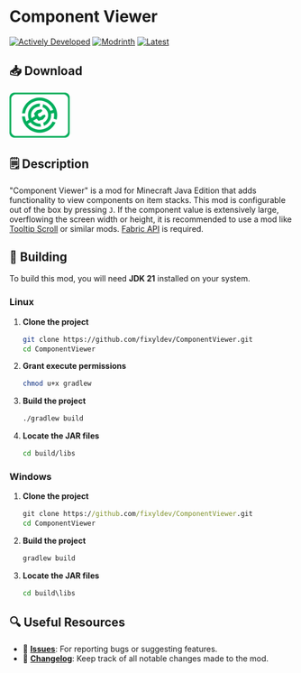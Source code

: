 # Component Viewer
[![Actively Developed](https://img.shields.io/badge/status-actively_developed-brightgreen?style=for-the-badge)](https://github.com/fixyldev/fixyldev/blob/main/STATUS.md#actively-developed)
[![Modrinth](https://img.shields.io/modrinth/dt/P9vIqP8R?style=for-the-badge&logo=modrinth&labelColor=gray&color=00af5c&label)](https://modrinth.com/mod/component-viewer)
[![Latest](https://img.shields.io/modrinth/game-versions/P9vIqP8R?style=for-the-badge&label=latest)](https://modrinth.com/mod/component-viewer/versions)

## 📥 Download
[<img src="https://github.com/fixyldev/fixyldev/blob/main/download/modrinth.svg" height="80">](https://modrinth.com/mod/component-viewer)

## 🗒️ Description
"Component Viewer" is a mod for Minecraft Java Edition that adds functionality to view components on item stacks. This mod is configurable out of the box by pressing `J`. If the component value is extensively large, overflowing the screen width or height, it is recommended to use a mod like [Tooltip Scroll](https://modrinth.com/mod/tooltip-scroll) or similar mods. [Fabric API](https://modrinth.com/mod/fabric-api) is required.

## 🚀 Building
To build this mod, you will need **JDK 21** installed on your system.

### Linux
1. **Clone the project**
    ```sh
    git clone https://github.com/fixyldev/ComponentViewer.git
    cd ComponentViewer
    ```
2. **Grant execute permissions**
    ```sh
    chmod u+x gradlew
    ```
3. **Build the project**
    ```sh
    ./gradlew build
    ```
4. **Locate the JAR files**
    ```sh
    cd build/libs
    ```

### Windows
1. **Clone the project**
    ```cmd
    git clone https://github.com/fixyldev/ComponentViewer.git
    cd ComponentViewer
    ```
2. **Build the project**
    ```cmd
    gradlew build
    ```
3. **Locate the JAR files**
    ```cmd
    cd build\libs
    ```

## 🔍 Useful Resources
- 🐛 [**Issues**](https://github.com/fixyldev/ComponentViewer/issues): For reporting bugs or suggesting features.
- 📝 [**Changelog**](https://modrinth.com/mod/component-viewer/changelog): Keep track of all notable changes made to the mod.
